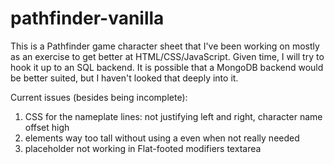 # pathfinder-vanilla

This is a Pathfinder game character sheet that I've been working on mostly as an exercise to get better at HTML/CSS/JavaScript. Given time, I will try to hook it up to an SQL backend. It is possible that a MongoDB backend would be better suited, but I haven't looked that deeply into it.

Current issues (besides being incomplete):

1. CSS for the nameplate lines: not justifying left and right, character name offset high
2. elements way too tall without using a <label> even when not really needed
3. placeholder not working in Flat-footed modifiers textarea
 
